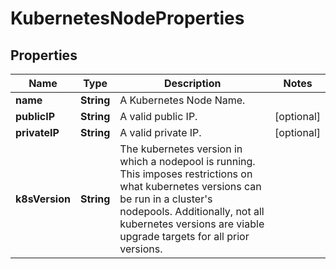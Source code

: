 

# KubernetesNodeProperties

## Properties

| Name | Type | Description | Notes |
| ------------ | ------------- | ------------- | ------------- |
| **name** | **String** | A Kubernetes Node Name. |  |
| **publicIP** | **String** | A valid public IP. |  [optional] |
| **privateIP** | **String** | A valid private IP. |  [optional] |
| **k8sVersion** | **String** | The kubernetes version in which a nodepool is running. This imposes restrictions on what kubernetes versions can be run in a cluster&#39;s nodepools. Additionally, not all kubernetes versions are viable upgrade targets for all prior versions. |  |


